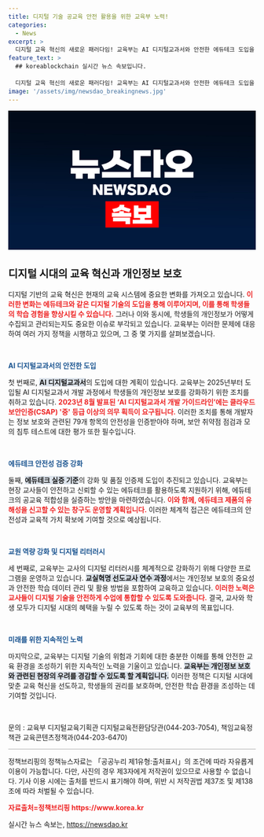 ```yaml
---
title: 디지털 기술 공교육 안전 활용을 위한 교육부 노력!
categories:
  - News
excerpt: >
  디지털 교육 혁신의 새로운 패러다임! 교육부는 AI 디지털교과서와 안전한 에듀테크 도입을 통해 학생 개인정보 보호를 강화할 계획입니다. 혁신적인 교육 환경 속에서 학생들의 안전을 지키는 정책을 클릭해 확인하세요!
feature_text: >
  ## koreablockchain 실시간 뉴스 속보입니다.

  디지털 교육 혁신의 새로운 패러다임! 교육부는 AI 디지털교과서와 안전한 에듀테크 도입을 통해 학생 개인정보 보호를 강화할 계획입니다. 혁신적인 교육 환경 속에서 학생들의 안전을 지키는 정책을 클릭해 확인하세요!
image: '/assets/img/newsdao_breakingnews.jpg'
---
```


<p><img src="/assets/img/newsdao_breakingnews.jpg" alt="koreablockchain 속보" /></p>

<h2 data-ke-size="size26">디지털 시대의 교육 혁신과 개인정보 보호</h2>

<p data-ke-size="size16">디지털 기반의 교육 혁신은 현재의 교육 시스템에 중요한 변화를 가져오고 있습니다. <b><span style="color: #ee2323;">이러한 변화는 에듀테크와 같은 디지털 기술의 도입을 통해 이루어지며, 이를 통해 학생들의 학습 경험을 향상시킬 수 있습니다.</span></b> 그러나 이와 동시에, 학생들의 개인정보가 어떻게 수집되고 관리되는지도 중요한 이슈로 부각되고 있습니다. 교육부는 이러한 문제에 대응하여 여러 가지 정책을 시행하고 있으며, 그 중 몇 가지를 살펴보겠습니다.</p>

<p data-ke-size="size16">&nbsp;</p>

<p><b><span style="color: #1a5490;">AI 디지털교과서의 안전한 도입</span></b></p>

<p data-ke-size="size16">첫 번째로, <b><span style="background-color: #21538527;">AI 디지털교과서</span></b>의 도입에 대한 계획이 있습니다. 교육부는 2025년부터 도입될 AI 디지털교과서 개발 과정에서 학생들의 개인정보 보호를 강화하기 위한 조치를 취하고 있습니다. <b><span style="color: #ee2323;">2023년 8월 발표된 ‘AI 디지털교과서 개발 가이드라인’에는 클라우드 보안인증(CSAP) '중' 등급 이상의 의무 획득이 요구됩니다.</span></b> 이러한 조치를 통해 개발자는 정보 보호와 관련된 79개 항목의 안전성을 인증받아야 하며, 보안 취약점 점검과 모의 침투 테스트에 대한 평가 또한 필수입니다.</p>

<p data-ke-size="size16">&nbsp;</p>

<p><b><span style="color: #1a5490;">에듀테크 안전성 검증 강화</span></b></p>

<p data-ke-size="size16">둘째, <b><span style="background-color: #21538527;">에듀테크 실증 기준</span></b>의 강화 및 품질 인증제 도입이 추진되고 있습니다. 교육부는 현장 교사들이 안전하고 신뢰할 수 있는 에듀테크를 활용하도록 지원하기 위해, 에듀테크의 공교육 적합성을 실증하는 방안을 마련하였습니다. <b><span style="color: #ee2323;">이와 함께, 에듀테크 제품의 유해성을 신고할 수 있는 창구도 운영할 계획입니다.</span></b> 이러한 체계적 접근은 에듀테크의 안전성과 교육적 가치 확보에 기여할 것으로 예상됩니다.</p>

<p data-ke-size="size16">&nbsp;</p>

<p><b><span style="color: #1a5490;">교원 역량 강화 및 디지털 리터러시</span></b></p>

<p data-ke-size="size16">세 번째로, 교육부는 교사의 디지털 리터러시를 체계적으로 강화하기 위해 다양한 프로그램을 운영하고 있습니다. <b><span style="background-color: #21538527;">교실혁명 선도교사 연수 과정</span></b>에서는 개인정보 보호의 중요성과 안전한 학습 데이터 관리 및 활용 방법을 포함하여 교육하고 있습니다. <b><span style="color: #ee2323;">이러한 노력은 교사들이 디지털 기술을 안전하게 수업에 통합할 수 있도록 도와줍니다.</span></b> 결국, 교사와 학생 모두가 디지털 시대의 혜택을 누릴 수 있도록 하는 것이 교육부의 목표입니다.</p>

<p data-ke-size="size16">&nbsp;</p>

<p><b><span style="color: #1a5490;">미래를 위한 지속적인 노력</span></b></p>

<p data-ke-size="size16">마지막으로, 교육부는 디지털 기술의 위험과 기회에 대한 충분한 이해를 통해 안전한 교육 환경을 조성하기 위한 지속적인 노력을 기울이고 있습니다. <b><span style="background-color: #21538527;">교육부는 개인정보 보호와 관련된 현장의 우려를 경감할 수 있도록 할 계획입니다.</span></b> 이러한 정책은 디지털 시대에 맞춘 교육 혁신을 선도하고, 학생들의 권리를 보호하며, 안전한 학습 환경을 조성하는 데 기여할 것입니다.</p>

<p data-ke-size="size16">&nbsp;</p>

<p data-ke-size="size16">문의 : 교육부 디지털교육기획관 디지털교육전환담당관(044-203-7054), 책임교육정책관 교육콘텐츠정책과(044-203-6470)</p>

<hr style="height:1px; border:none; color:#aaa; background-color:#aaa;">

<p data-ke-size="size16">정책브리핑의 정책뉴스자료는 「공공누리 제1유형:출처표시」의 조건에 따라 자유롭게 이용이 가능합니다. 다만, 사진의 경우 제3자에게 저작권이 있으므로 사용할 수 없습니다. 기사 이용 시에는 출처를 반드시 표기해야 하며, 위반 시 저작권법 제37조 및 제138조에 따라 처벌될 수 있습니다.</p>

<p data-ke-size="size16"><b><span style="color: #ee2323;">자료출처=정책브리핑 https://www.korea.kr</span></b></p>
실시간 뉴스 속보는, <a href="https://newsdao.kr" rel="dofollow">https://newsdao.kr</a>



